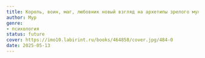 ```yaml
---
title: Король, воин, маг, любовник новый взгляд на архетипы зрелого мужчины
author: Мур
genre:
- психология
status: future
cover: https://imo10.labirint.ru/books/464858/cover.jpg/484-0
date: 2025-05-13
---
```


